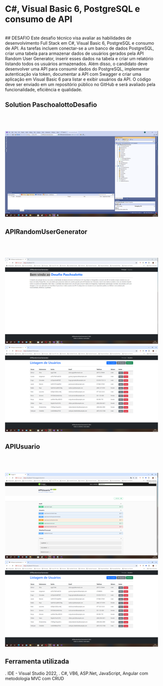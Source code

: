 # C#, Visual Basic 6, PostgreSQL e consumo de API
<br>
## DESAFIO
Este desafio técnico visa avaliar as habilidades de desenvolvimento Full Stack em C#, Visual Basic 6, PostgreSQL e consumo de API. As tarefas incluem conectar-se a um banco de dados PostgreSQL, criar uma tabela para armazenar dados de usuários gerados pela API Random User Generator, inserir esses dados na tabela e criar um relatório listando todos os usuários armazenados. Além disso, o candidato deve desenvolver uma API para consumir dados do PostgreSQL, implementar autenticação via token, documentar a API com Swagger e criar uma aplicação em Visual Basic 6 para listar e exibir usuários da API. O código deve ser enviado em um repositório público no GitHub e será avaliado pela funcionalidade, eficiência e qualidade.

## Solution PaschoalottoDesafio

<br>
<h1 align="center">
    <img src="./ImageReadme/foto03.png">
</h1>

## APIRandomUserGenerator

<br>
<h1 align="center">
    <img src="./ImageReadme/foto01.png">
    <img src="./ImageReadme/foto02.png">
</h1>

## APIUsuario

<br>
<h1 align="center">
    <img src="./ImageReadme/foto04.png">
    <img src="./ImageReadme/foto02.png">
</h1>

## Ferramenta utilizada
. IDE - Visual Studio 2022,
. C#, VB6, ASP.Net, JavaScript, Angular com metodologia MVC com CRUD
